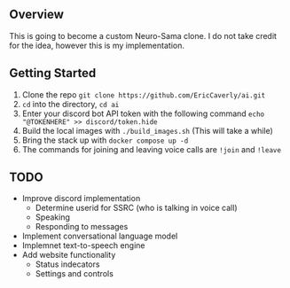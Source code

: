 ## Overview
This is going to become a custom Neuro-Sama clone. I do not take credit for the idea, however this is my implementation.

## Getting Started
1. Clone the repo `git clone https://github.com/EricCaverly/ai.git`
2. `cd` into the directory, `cd ai`
3. Enter your discord bot API token with the following command `echo "@TOKENHERE" >> discord/token.hide`
4. Build the local images with `./build_images.sh` (This will take a while)
5. Bring the stack up with `docker compose up -d`
6. The commands for joining and leaving voice calls are `!join` and `!leave`

## TODO

- Improve discord  implementation
    - Determine userid for SSRC (who is talking in voice call)
    - Speaking
    - Responding to messages
- Implement conversational language model
- Implemnet text-to-speech engine
- Add website functionality
    - Status indecators
    - Settings and controls
